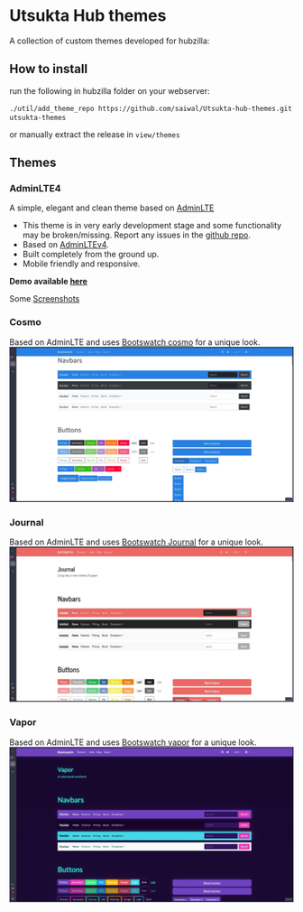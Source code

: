 # Utsukta Hub themes

A collection of custom themes developed for hubzilla:

## How to install

run the following in hubzilla folder on your webserver:

```
./util/add_theme_repo https://github.com/saiwal/Utsukta-hub-themes.git utsukta-themes
```

or manually extract the release in `view/themes`

## Themes

### AdminLTE4

A simple, elegant and clean theme based on [AdminLTE](https://adminlte.io/)

- This theme is in very early development stage and some functionality may be broken/missing. Report any issues in the [github repo](https://github.com/saiwal/hubzilla-themes).
- Based on [AdminLTEv4](https://adminlte.io/).
- Built completely from the ground up.
- Mobile friendly and responsive.

**Demo available [here](https://hub.utsukta.org/channel/adminlte)**

Some [Screenshots](/adminlte/screenshots/screenshots.md)

### Cosmo

Based on AdminLTE and uses [Bootswatch cosmo](https://bootswatch.com/cosmo/) for a unique look.
![Screenshots](./cosmo/img/screenshot.jpg)

### Journal

Based on AdminLTE and uses [Bootswatch Journal](https://bootswatch.com/journal/) for a unique look.
![Screenshots](./journal/img/screenshot.jpg)

### Vapor

Based on AdminLTE and uses [Bootswatch vapor](https://bootswatch.com/vapor/) for a unique look.
![Screenshots](./vapor/img/screenshot.jpg)
